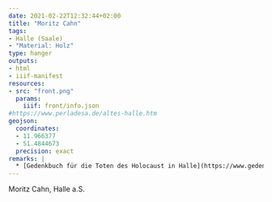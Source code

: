 ```yaml
---
date: 2021-02-22T12:32:44+02:00
title: "Moritz Cahn"
tags:
- Halle (Saale)
- "Material: Holz"
type: hanger
outputs:
- html
- iiif-manifest
resources:
- src: "front.png"
  params:
    iiif: front/info.json
#https://www.perladesa.de/altes-halle.htm
geojson:
  coordinates:
  - 11.966377
  - 51.4844673
  precision: exact
remarks: |
  * [Gedenkbuch für die Toten des Holocaust in Halle](https://www.gedenkbuch.halle.de/gbdatensatz.php?num=18)
---
```

Moritz Cahn, Halle a.S.
